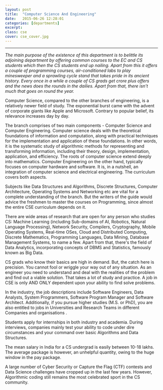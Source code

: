 ```yaml
---
layout: post
title:  "Computer Science And Engineering"
date:   2015-06-26 12:28:01
categories: [departments]
excerpt: 
class: cse
cover: cse_cover.jpg
--- 	
```

--------------------------------
_The main purpose of the existence of this department is to belittle its adjoining 
department by offering common courses to the EC and CS students which then the CS 
students end up nailing. Apart from this it offers a couple of programming courses, 
air-conditioned labs to play minesweeper and a sprawling cycle stand that takes pride 
in its ancient history. Every once in a while a couple of CS grads get crore plus offers 
and the news does the rounds in the dailies. Apart from that, there isn't much that 
goes on round the year._  

Computer Science, compared to the other branches of engineering, is a relatively newer field 
of study. The exponential burst came with the advent of corporate giants like Apple and 
Microsoft. Contrary to popular belief, its relevance increases day by day.  

The branch comprises of two main components - Computer Science and Computer Engineering. 
Computer science deals with the theoretical foundations of information and computation, 
along with practical techniques for the implementation and application of these foundations. In 
other words, it is the systematic study of algorithmic methods for representing and 
transforming information, including their theory, design, implementation, application, and 
efficiency. The roots of computer science extend deeply into mathematics.
Computer Engineering on the other hand, typically focuses on computer hardware and 
software. It is, in a nutshell, an integration of computer science and electrical engineering. The 
curriculum covers both aspects.  

Subjects like Data Structures and Algorithms, Discrete Structures, Computer Architecture, Operating 
Systems and Networking etc are vital for a complete understanding of the branch. But the writers of the 
guide would advice the freshmen to master the courses on Programming, since almost the entire CSE 
curriculum depends on it.  

There are wide areas of research that are open for any person who studies CS: Machine Learning 
(including Sub-domains of AI, Robotics, Natural Language Processing), Network Security, Compilers, 
Cryptography, Mobile Operating Systems, Real-time OSes, Cloud and Distributed Computing, Discrete 
Mathematics, Programming Languages, Data Mining, Database Management Systems, to name a few. 
Apart from that, there's the field of Data Analytics, incorporating concepts of DBMS and Statistics, 
famously known as Big Data.  

CS grads who know their basics are high in demand. But, the catch here is precision. You cannot fool or 
wriggle your way out of any situation. As an engineer you need to understand and deal with the realities 
of the problem and find out a viable solution. That takes a lot of study and practice. A job in CSE is only 
AND ONLY dependent upon your ability to find solve problems.  

In the industry, the job descriptions include Software Engineers, Data Analysts, System Programmers, 
Software Program Manager and Software Architect. Additionally, if you pursue higher studies (M.S. or 
PhD), you are also entitled to jobs in Universities and Research Teams in different Companies and 
organisations .  

Students apply for internships in both industry and academia. During interviews, companies mainly test 
your ability to code under dire circumstances and your command over basic Algorithms and Data 
Structures.  

The mean salary in India for a CS undergrad is easily between 10-18 lakhs. The average package is 
however, an unhelpful quantity, owing to the huge window in the pay package.  

A large number of Cyber Security or Capture the Flag (CTF) contests and Data Science challenges have cropped up in the last few years. However, Algorithmic coding still remains the most celebrated sport in the CS community.
